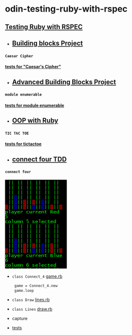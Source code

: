 # odin-testing-ruby-with-rspec

 ## [Testing Ruby with RSPEC](https://www.theodinproject.com/courses/ruby-programming/lessons/testing-ruby?ref=lc-pb)

- ## [Building blocks Project](https://github.com/nxdf2015/odin-building-blocks)
####  `Caesar Cipher`
####  [tests for "Caesar's Cipher"](https://github.com/nxdf2015/odin-building-blocks/blob/master/cipher/spec/caesar_spec.rb)

 - ##  [Advanced Building Blocks Project](https://github.com/nxdf2015/odin-advanced-building-blocks)
#### `module enumerable`
####  [tests for module enumerable](https://github.com/nxdf2015/odin-advanced-building-blocks/tree/master/enumerable/spec)

- ## [OOP with Ruby](https://github.com/nxdf2015/odin-oop-with-ruby/blob/master/README.md)
#### `TIC TAC TOE`
#### [tests for tictactoe](https://github.com/nxdf2015/odin-oop-with-ruby/tree/master/rspec/spec/tictactoe)

- ## [connect four TDD](https://www.theodinproject.com/courses/ruby-programming/lessons/testing-ruby?ref=lc-pb)
#### `connect four`
![capture](https://github.com/nxdf2015/odin-testing-ruby-with-rspec/blob/master/Capture.PNG)
+ `class Connect_4`
[game.rb](https://github.com/nxdf2015/odin-testing-ruby-with-rspec/blob/master/lib/connect_4/game.rb)
  ```
   game = Connect_4.new
   game.loop
  ```
  
+ `class Draw`
[lines.rb](https://github.com/nxdf2015/odin-testing-ruby-with-rspec/blob/master/lib/connect_4/lines.rb)
    
+ `class Lines`
[draw.rb](https://github.com/nxdf2015/odin-testing-ruby-with-rspec/blob/master/lib/connect_4/draw.rb)
+ capture 
+ [tests ](https://github.com/nxdf2015/odin-testing-ruby-with-rspec/tree/master/spec/connect_4)
